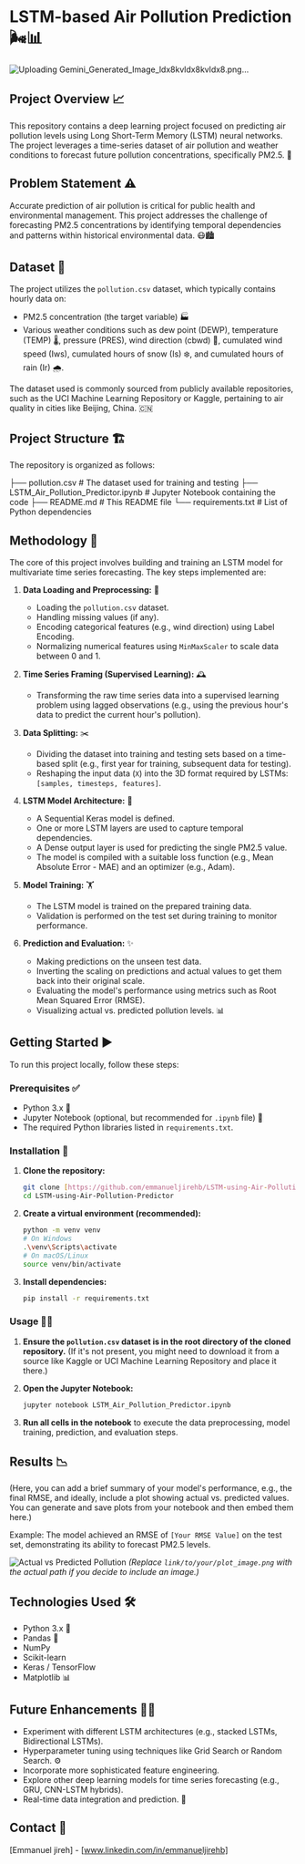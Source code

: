 # LSTM-based Air Pollution Prediction 🌬️📊

![Uploading Gemini_Generated_Image_ldx8kvldx8kvldx8.png…]()


## Project Overview 📈

This repository contains a deep learning project focused on predicting air pollution levels using Long Short-Term Memory (LSTM) neural networks. The project leverages a time-series dataset of air pollution and weather conditions to forecast future pollution concentrations, specifically PM2.5. 💨

## Problem Statement ⚠️

Accurate prediction of air pollution is critical for public health and environmental management. This project addresses the challenge of forecasting PM2.5 concentrations by identifying temporal dependencies and patterns within historical environmental data. 😷🏙️

## Dataset 📁

The project utilizes the `pollution.csv` dataset, which typically contains hourly data on:
* PM2.5 concentration (the target variable) 🏭
* Various weather conditions such as dew point (DEWP), temperature (TEMP) 🌡️, pressure (PRES), wind direction (cbwd) 🧭, cumulated wind speed (Iws), cumulated hours of snow (Is) ❄️, and cumulated hours of rain (Ir) 🌧️.

The dataset used is commonly sourced from publicly available repositories, such as the UCI Machine Learning Repository or Kaggle, pertaining to air quality in cities like Beijing, China. 🇨🇳

## Project Structure 🏗️

The repository is organized as follows:

├── pollution.csv                # The dataset used for training and testing
├── LSTM_Air_Pollution_Predictor.ipynb # Jupyter Notebook containing the code
├── README.md                    # This README file
└── requirements.txt             # List of Python dependencies



## Methodology 🧠

The core of this project involves building and training an LSTM model for multivariate time series forecasting. The key steps implemented are:

1.  **Data Loading and Preprocessing:** 🧹
    * Loading the `pollution.csv` dataset.
    * Handling missing values (if any).
    * Encoding categorical features (e.g., wind direction) using Label Encoding.
    * Normalizing numerical features using `MinMaxScaler` to scale data between 0 and 1.
      
2.  **Time Series Framing (Supervised Learning):** 🕰️
    * Transforming the raw time series data into a supervised learning problem using lagged observations (e.g., using the previous hour's data to predict the current hour's pollution).
      
3.  **Data Splitting:** ✂️
    * Dividing the dataset into training and testing sets based on a time-based split (e.g., first year for training, subsequent data for testing).
    * Reshaping the input data (`X`) into the 3D format required by LSTMs: `[samples, timesteps, features]`.
      
4.  **LSTM Model Architecture:** 🔗
    * A Sequential Keras model is defined.
    * One or more LSTM layers are used to capture temporal dependencies.
    * A Dense output layer is used for predicting the single PM2.5 value.
    * The model is compiled with a suitable loss function (e.g., Mean Absolute Error - MAE) and an optimizer (e.g., Adam).
      
5.  **Model Training:** 🏋️
    * The LSTM model is trained on the prepared training data.
    * Validation is performed on the test set during training to monitor performance.
      
6.  **Prediction and Evaluation:** ✨
    * Making predictions on the unseen test data.
    * Inverting the scaling on predictions and actual values to get them back into their original scale.
    * Evaluating the model's performance using metrics such as Root Mean Squared Error (RMSE).
    * Visualizing actual vs. predicted pollution levels. 📊

## Getting Started ▶️

To run this project locally, follow these steps:

### Prerequisites ✅

* Python 3.x 🐍
* Jupyter Notebook (optional, but recommended for `.ipynb` file) 📓
* The required Python libraries listed in `requirements.txt`.

### Installation 🚀

1.  **Clone the repository:**
    ```bash
    git clone [https://github.com/emmanueljirehb/LSTM-using-Air-Pollution-dataset.git](https://github.com/emmanueljirehb/LSTM-using-Air-Pollution-dataset.git)
    cd LSTM-using-Air-Pollution-Predictor
    ```

2.  **Create a virtual environment (recommended):**
    ```bash
    python -m venv venv
    # On Windows
    .\venv\Scripts\activate
    # On macOS/Linux
    source venv/bin/activate
    ```

3.  **Install dependencies:**
    ```bash
    pip install -r requirements.txt
    ```

### Usage 🏃‍♂️

1.  **Ensure the `pollution.csv` dataset is in the root directory of the cloned repository.**
    (If it's not present, you might need to download it from a source like Kaggle or UCI Machine Learning Repository and place it there.)

2.  **Open the Jupyter Notebook:**
    ```bash
    jupyter notebook LSTM_Air_Pollution_Predictor.ipynb
    ```

3.  **Run all cells in the notebook** to execute the data preprocessing, model training, prediction, and evaluation steps.

## Results 📉

(Here, you can add a brief summary of your model's performance, e.g., the final RMSE, and ideally, include a plot showing actual vs. predicted values. You can generate and save plots from your notebook and then embed them here.)

Example:
The model achieved an RMSE of `[Your RMSE Value]` on the test set, demonstrating its ability to forecast PM2.5 levels.

![Actual vs Predicted Pollution](link/to/your/plot_image.png)
*(Replace `link/to/your/plot_image.png` with the actual path if you decide to include an image.)*

## Technologies Used 🛠️

* Python 3.x 🐍
* Pandas 🐼
* NumPy
* Scikit-learn
* Keras / TensorFlow
* Matplotlib 📊

## Future Enhancements 🚀💡

* Experiment with different LSTM architectures (e.g., stacked LSTMs, Bidirectional LSTMs).
* Hyperparameter tuning using techniques like Grid Search or Random Search. ⚙️
* Incorporate more sophisticated feature engineering.
* Explore other deep learning models for time series forecasting (e.g., GRU, CNN-LSTM hybrids).
* Real-time data integration and prediction. 📡

## Contact 📧

[Emmanuel jireh] - [www.linkedin.com/in/emmanueljirehb]
